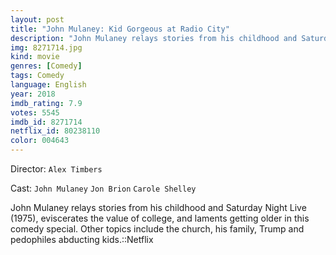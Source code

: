 ```yaml
---
layout: post
title: "John Mulaney: Kid Gorgeous at Radio City"
description: "John Mulaney relays stories from his childhood and Saturday Night Live (1975), eviscerates the value of college, and laments getting older in this comedy special. Other topics include the church, his family, Trump and pedophiles abducting kids.::Netflix.."
img: 8271714.jpg
kind: movie
genres: [Comedy]
tags: Comedy 
language: English
year: 2018
imdb_rating: 7.9
votes: 5545
imdb_id: 8271714
netflix_id: 80238110
color: 004643
---
```

Director: `Alex Timbers`  

Cast: `John Mulaney` `Jon Brion` `Carole Shelley` 

John Mulaney relays stories from his childhood and Saturday Night Live (1975), eviscerates the value of college, and laments getting older in this comedy special. Other topics include the church, his family, Trump and pedophiles abducting kids.::Netflix